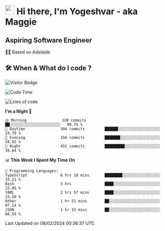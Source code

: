 <h1><img src="https://emojis.slackmojis.com/emojis/images/1531849430/4246/blob-sunglasses.gif?1531849430" width="30"/> Hi there, I'm Yogeshvar - aka Maggie</h1>

## Aspiring Software Engineer
🏂🏻  Based on Adelaide 

## 🛠 When & What do I code ?  

![Visitor Badge](https://visitor-badge.feriirawann.repl.co?username=yogeshvar&repo=yogeshvar&label=Visitors&style=plastic&color=%23457BFF&contentType=svg)

<!--START_SECTION:waka-->
![Code Time](http://img.shields.io/badge/Code%20Time-2%2C675%20hrs%2059%20mins-blue)

![Lines of code](https://img.shields.io/badge/From%20Hello%20World%20I%27ve%20Written-4.1%20million%20lines%20of%20code-blue)

**I'm a Night 🦉** 

```text
🌞 Morning                120 commits         ██░░░░░░░░░░░░░░░░░░░░░░░   09.75 % 
🌆 Daytime                304 commits         ██████░░░░░░░░░░░░░░░░░░░   24.70 % 
🌃 Evening                356 commits         ███████░░░░░░░░░░░░░░░░░░   28.92 % 
🌙 Night                  451 commits         █████████░░░░░░░░░░░░░░░░   36.64 % 
```


📊 **This Week I Spent My Time On** 

```text
💬 Programming Languages: 
TypeScript               6 hrs 18 mins       ████████░░░░░░░░░░░░░░░░░   33.21 % 
Bash                     3 hrs               ████░░░░░░░░░░░░░░░░░░░░░   15.85 % 
YAML                     2 hrs 57 mins       ████░░░░░░░░░░░░░░░░░░░░░   15.58 % 
Other                    1 hr 21 mins        ██░░░░░░░░░░░░░░░░░░░░░░░   07.14 % 
JSON                     1 hr 15 mins        ██░░░░░░░░░░░░░░░░░░░░░░░   06.59 % 
```


 Last Updated on 08/02/2024 00:36:37 UTC
<!--END_SECTION:waka-->
